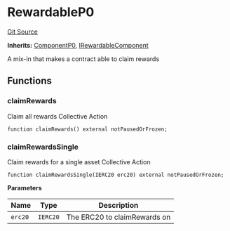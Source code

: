 # RewardableP0
[Git Source](https://github.com/larrythecucumber321/protocol/blob/77d337b8595ba96d069ded321419b36a61984170/contracts/p0/mixins/Rewardable.sol)

**Inherits:**
[ComponentP0](/contracts/p0/mixins/Component.sol/abstract.ComponentP0.md), [IRewardableComponent](/contracts/interfaces/IRewardable.sol/interface.IRewardableComponent.md)

A mix-in that makes a contract able to claim rewards


## Functions
### claimRewards

Claim all rewards
Collective Action


```solidity
function claimRewards() external notPausedOrFrozen;
```

### claimRewardsSingle

Claim rewards for a single asset
Collective Action


```solidity
function claimRewardsSingle(IERC20 erc20) external notPausedOrFrozen;
```
**Parameters**

|Name|Type|Description|
|----|----|-----------|
|`erc20`|`IERC20`|The ERC20 to claimRewards on|


